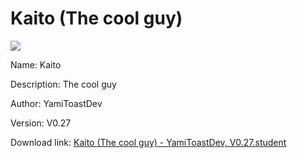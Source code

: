 # Kaito (The cool guy)

<img src = "https://raw.githubusercontent.com/Arbiter1223/Koukou-Gurashi-Custom-Students/master/Students/Files/Kaito%20(The%20cool%20guy).png">

Name: Kaito

Description: The cool guy

Author: YamiToastDev

Version: V0.27

Download link: <a href="https://raw.githubusercontent.com/Arbiter1223/Koukou-Gurashi-Custom-Students/master/Students/Files/Kaito%20(The%20cool%20guy)%20-%20YamiToastDev%2C%20V0.27.student">Kaito (The cool guy) - YamiToastDev, V0.27.student</a>
